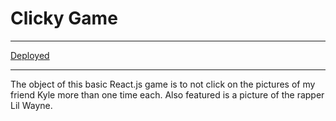# Clicky Game
---
[Deployed](https://thesullivantage.github.io/clicky-game/)

---

The object of this basic React.js game is to not click on the pictures of my friend Kyle more than one time each. Also featured is a picture of the rapper Lil Wayne. 

